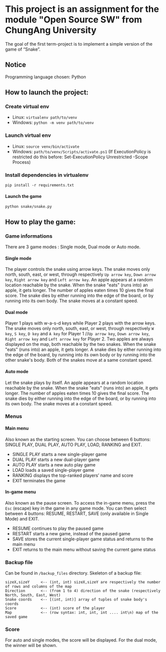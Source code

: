 # This project is an assignment for the module "Open Source SW" from ChungAng University 
The goal of the first term-project is to implement a simple version of the game of “Snake”.

## Notice
Programming language chosen: Python


## How to launch the project:
### Create virtual env
- Linux: ```virtualenv path/to/venv```
- Windows: ```python -m venv path/to/venv```

### Launch virtual env
- Linux: ```source venv/bin/activate```
- Windows: ```path/to/venv/Scripts/activate.ps1```
    (If ExecutionPolicy is restricted do this before: Set-ExecutionPolicy Unrestricted -Scope Process)

### Install dependencies in virtualenv
```
pip install -r requirements.txt
```
#### Launch the game
```
python snake/snake.py
```

## How to play the game:
### Game informations

There are 3 game modes : Single mode, Dual mode or Auto mode.

#### Single mode

The player controls the snake using arrow keys. The snake moves only north, south, east, or west, through respectively ``Up arrow key``, ``Down arrow key``, ``Right arrow key`` and ``Left arrow key``. An apple appears at a random location reachable by the snake.
When the snake "eats" (runs into) an apple, it gets longer. The number of apples eaten times 10 gives the final score.
The snake dies by either running into the edge of the board, or by running into its own body.
The snake moves at a constant speed.

#### Dual mode

Player 1 plays with w-a-s-d keys while Player 2 plays with the arrow keys. The snake moves only north, south, east, or west, through respectively ``W key``, ``S key``, ``D key`` and ``A key`` for Player 1 //``Up arrow key``, ``Down arrow key``, ``Right arrow key`` and ``Left arrow key`` for Player 2. Two apples are always displayed on the map, both reachable by the two snakes.
When the snake "eats" (runs into) an apple, it gets longer.
A snake dies by either running into the edge of the board, by running into its own body or by running into the other snake's body.
Both of the snakes move at a same constant speed.

#### Auto mode

Let the snake plays by itself. An apple appears at a random location reachable by the snake.
When the snake "eats" (runs into) an apple, it gets longer. The number of apples eaten times 10 gives the final score.
The snake dies by either running into the edge of the board, or by running into its own body.
The snake moves at a constant speed.

### Menus
#### Main menu

Also known as the starting screen.
You can choose between 6 buttons: SINGLE PLAY, DUAL PLAY, AUTO PLAY, LOAD, RANKING and EXIT.
- SINGLE PLAY starts a new single-player game
- DUAL PLAY starts a new dual-player game
- AUTO PLAY starts a new auto play game
- LOAD loads a saved single-player game
- RANKING displays the top-ranked players’ name and score
- EXIT terminates the game

#### In-game menu

Also known as the pause screen.
To access the in-game menu, press the ``Esc`` (escape) key in the game in any game mode.
You can then select between 4 buttons: RESUME, RESTART, SAVE (only available in Single Mode) and EXIT.
- RESUME continues to play the paused game
- RESTART starts a new game, instead of the paused game
- SAVE stores the current single-player game status and returns to the main menu
- EXIT returns to the main menu without saving the current game status

### Backup file

Can be found in ``/backup_files`` directory.
Skeleton of a backup file:
```
sizeX,sizeY     <-- (int, int) sizeX,sizeY are respectively the number of rows and columns of the map
Direction       <-- (from 1 to 4) direction of the snake (respectively North, South, East, West)
Snake coords    <-- [(int, int)] array of tuples of snake body's coords
Score           <-- (int) score of the player
Map             <-- (row syntax: int, int, int .... int\n) map of the saved game
```

### Score

For auto and single modes, the score will be displayed. For the dual mode, the winner will be shown.
